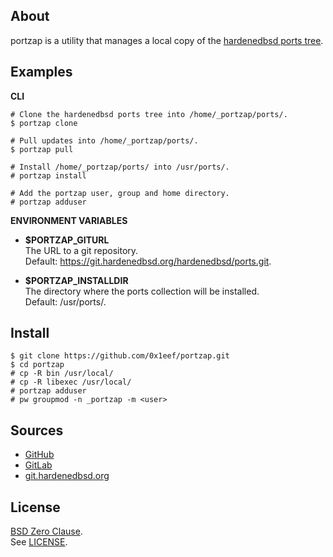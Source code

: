 ## About

portzap is a utility that manages a local copy of the
[hardenedbsd ports tree](https://git.hardenedbsd.org/hardenedbsd/ports).

## Examples

**CLI**

    # Clone the hardenedbsd ports tree into /home/_portzap/ports/.
    $ portzap clone

    # Pull updates into /home/_portzap/ports/.
    $ portzap pull

    # Install /home/_portzap/ports/ into /usr/ports/.
    # portzap install

    # Add the portzap user, group and home directory.
    # portzap adduser

**ENVIRONMENT VARIABLES**

* __$PORTZAP\_GITURL__ <br>
  The URL to a git repository.  <br>
  Default: https://git.hardenedbsd.org/hardenedbsd/ports.git.

* __$PORTZAP\_INSTALLDIR__ <br>
  The directory where the ports collection will be installed. <br>
  Default: /usr/ports/.

## Install

```
$ git clone https://github.com/0x1eef/portzap.git
$ cd portzap
# cp -R bin /usr/local/
# cp -R libexec /usr/local/
# portzap adduser
# pw groupmod -n _portzap -m <user>
```

## Sources

* [GitHub](https://github.com/0x1eef/portzap)
* [GitLab](https://gitlab.com/0x1eef/portzap)
* [git.hardenedbsd.org](https://git.hardenedbsd.org/0x1eef/portzap)

## License

[BSD Zero Clause](https://choosealicense.com/licenses/0bsd/). <br>
See [LICENSE](./LICENSE).
